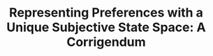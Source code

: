 ---
id_key: d2007-representing
categories: DT
tags:
- unawareness
- commitment and flexibility
authors:
- Dekel, Eddie
- Lipman, Barton L
- Rustichini, Aldo
- Sarver, Todd
title: 'Representing Preferences with a Unique Subjective State Space: A Corrigendum'
journal: Econometrica
vol: 75
num: 2
pages: 591-600
year: 2007
pub: Wiley Online Library
pdf: representing-subjective-corrigendum.pdf
permalink: "/papers/d2007-representing.txt"
layout: bib
---